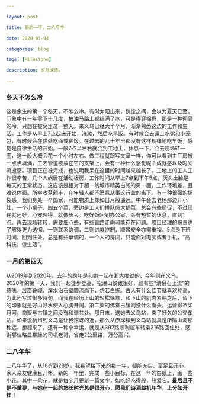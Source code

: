 ```yaml
---

layout: post

title: 新的一年，二八年华

date: 2020-01-04

categories: blog

tags: [Milestone]

description: 岁月成诗。

---
```


###  冬天不怎么冷

这是余生的第一个冬天，不怎么冷。有时太阳出来，恍惚之间，会以为夏天已至。印象中有一年零下十几度，柏油马路上都结满了冰，可是得穿棉裤，那是一种彻骨的冷，只想在被窝里过一整天。来义乌已经大半个月，渐渐熟悉这边的工作和生活。工作是从早上7点起床开始，洗漱，然后吃早饭。有时候会去镇上吃粥和小笼包，有时候会在住处吃面或稀饭。在过去的几十年里都没有这样规律地吃早饭，感觉是自律生活的开始。一般7点半左右就会到工地上，休息一下，会去现场转一圈，这一般大概会花一个小时左右。做工程就跟写文章一样，你可以看到主厂房被一点点填满，工艺管道被放在它的支架上，会有一种什么感觉呢？成就感以及时间流逝感。项目正在被完成，也说明我呆在这里的时间越来越长了。工地上的工人工作很辛苦，几个人蜗居在活动板房，工作时间从早上7点到下午5点，灰头土脸是每天的正常状态。这应该是相对于超一线城市精英白领的另一面，工作环境差，且难说体面。所幸收获颇丰，在年轻人都不愿意从事这行业的当下。有一种很强的撕裂感，我们身处一个国家，可能物质上却如日月般遥远。中午会去老杨那边开小灶，一个小桌子，四五个菜，旁边是工人们排队盛大锅菜，总会有些局促，不过现在就还好，心安理得，就像长大。吃好饭回到办公室，会有短暂的休息，直到1点。再去现场转转，需要细心些，有些管路走向可能存在问题。项目经理的职责也了解得更为透彻，一则联系协调，二则进度控制，顺带安全亦需重视。5点是下班时间，回到住处，总是有些单调的，一个人的房间，只能面对电脑或者手机，“高科技，低生活”。

### 一月的第四天

从2019年到2020年。去年的跨年是和她一起在浙大度过的，今年则在义乌。2020年的第一天，我们一起徒步登高，松瀑山景致很好，颇有些“清泉石上流”的意味，层峦叠嶂，溪水沿石壁顺流而下，仿若白练。古人有什么佳节就喜欢登高，为此还写过很多诗句，而我在经历上山的轻松惬意，和下山的肌肉紧绷之后，留下的印象就是好山好水使人心胸开阔。第二天的佛堂古镇则没什么看头，运营得不如月河，商贩与古镇之间没有和谐共处。那日末，送她去义乌站，乘了好久的公交车站。如果说杭州到义乌是让我惊讶的近，那么从赤岸镇到义乌站就真是所隔山海那种远。想起来了，还有一种小幸运，就是从392路顺利超车转乘316路回住处，感谢那位略显暴躁的司机老哥，省走2公里路，万分高兴。

### 二八年华

二八年华了，从18岁到28岁，我希望接下来的每一年，都能充实、富足且开心，家人亲友健康且开怀。新的一年里，完成一些小目标，在这一年的白纸上，画一些小花。其中一朵花，就是每个月更新一篇文字，如吃好吃得般，热爱它。**最后且不是不重要，与她在一起的悠长时光总是很开心，愿我们诗酒趁机年华，上分如开挂！**
